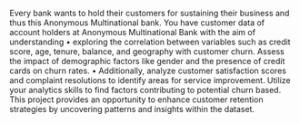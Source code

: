 Every bank wants to hold their customers for sustaining their business and thus this Anonymous Multinational bank. You have customer data of account holders at Anonymous Multinational Bank with the aim of understanding • exploring the correlation between variables such as credit score, age, tenure, balance, and geography with customer churn. Assess the impact of demographic factors like gender and the presence of credit cards on churn rates. • Additionally, analyze customer satisfaction scores and complaint resolutions to identify areas for service improvement. Utilize your analytics skills to find factors contributing to potential churn based. This project provides an opportunity to enhance customer retention strategies by uncovering patterns and insights within the dataset.
